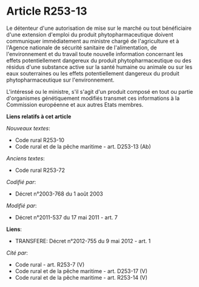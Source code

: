 # Article R253-13

Le détenteur d'une autorisation de mise sur le marché ou tout bénéficiaire d'une extension d'emploi du produit
phytopharmaceutique doivent communiquer immédiatement au ministre chargé de l'agriculture et à l'Agence nationale de sécurité
sanitaire de l'alimentation, de l'environnement et du travail toute nouvelle information concernant les effets
potentiellement dangereux du produit phytopharmaceutique ou des résidus d'une substance active sur la santé humaine ou
animale ou sur les eaux souterraines ou les effets potentiellement dangereux du produit phytopharmaceutique sur
l'environnement. 

L'intéressé ou le ministre, s'il s'agit d'un produit composé en tout ou partie d'organismes génétiquement modifiés transmet
ces informations à la Commission européenne et aux autres Etats membres.

**Liens relatifs à cet article**

_Nouveaux textes_:

  - Code rural R253-10
  - Code rural et de la pêche maritime - art. D253-13 (Ab)

_Anciens textes_:

  - Code rural R253-72

_Codifié par_:

  - Décret n°2003-768 du 1 août 2003

_Modifié par_:

  - Décret n°2011-537 du 17 mai 2011 - art. 7

**Liens**:

  - TRANSFERE: Décret n°2012-755 du 9 mai 2012 - art. 1

_Cité par_:

  - Code rural - art. R253-7 (V)
  - Code rural et de la pêche maritime - art. D253-17 (V)
  - Code rural et de la pêche maritime - art. R253-14 (V)
